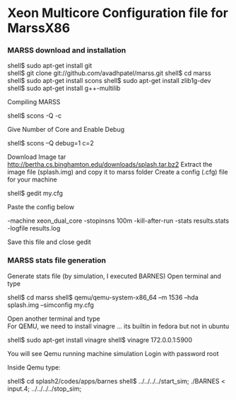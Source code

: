 # Xeon Multicore Configuration file for MarssX86

### MARSS download and installation

shell$	sudo apt-get install git <br/>
shell$ git clone git://github.com/avadhpatel/marss.git
shell$ cd marss
shell$ sudo apt-get install scons
shell$ sudo apt-get install zlib1g-dev
shell$ sudo apt-get install g++-multilib

Compiling MARSS 

shell$ scons -Q -c

Give Number of Core and Enable Debug

shell$ scons –Q debug=1 c=2

Download Image tar http://bertha.cs.binghamton.edu/downloads/splash.tar.bz2
Extract the image file (splash.img) and copy it to marss folder
Create a config (.cfg) file for your machine
 
shell$ gedit my.cfg

Paste the config below

-machine xeon_dual_core
-stopinsns 100m
-kill-after-run
-stats results.stats
-logfile results.log

Save this file and close gedit

### MARSS stats file generation

Generate stats file (by simulation, I executed BARNES)
Open terminal and type

shell$ cd marss
shell$ qemu/qemu-system-x86_64 –m 1536 –hda splash.img –simconfig my.cfg

Open another terminal and type  
For QEMU, we need to install vinagre … its builtin in fedora but not in ubuntu

shell$ sudo apt-get install vinagre
shell$ vinagre 172.0.0.1:5900

You will see Qemu running machine simulation
Login with password root

Inside Qemu type:

shell$ cd splash2/codes/apps/barnes
shell$ ../../../../start_sim; ./BARNES < input.4; ../../../../stop_sim;
